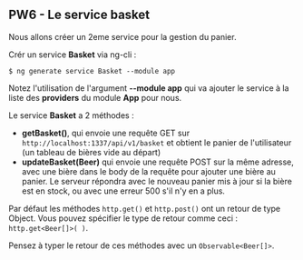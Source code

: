 ## PW6 - Le service basket
Nous allons créer un 2eme service pour la gestion du panier.

Crér un service **Basket** via ng-cli :
```shell
$ ng generate service Basket --module app
```
Notez l'utilisation de l'argument __--module app__ qui va ajouter le service à la liste des **providers** du module **App** pour nous.

Le service **Basket** a 2 méthodes :
* __getBasket()__, qui envoie une requête GET sur `http://localhost:1337/api/v1/basket` et obtient le panier de
l'utilisateur (un tableau de bières vide au départ)
* __updateBasket(Beer)__ qui envoie une requête POST sur la même adresse, avec une bière dans le body de la requête pour ajouter une bière au panier.
Le serveur répondra avec le nouveau panier mis à jour si la bière est en stock, ou avec une erreur 500 s'il n'y en a plus.

Par défaut les méthodes `http.get()` et `http.post()` ont un retour de type Object. Vous pouvez spécifier le
type de retour comme ceci : `http.get<Beer[]>( )`.

Pensez à typer le retour de ces méthodes avec un `Observable<Beer[]>`.
